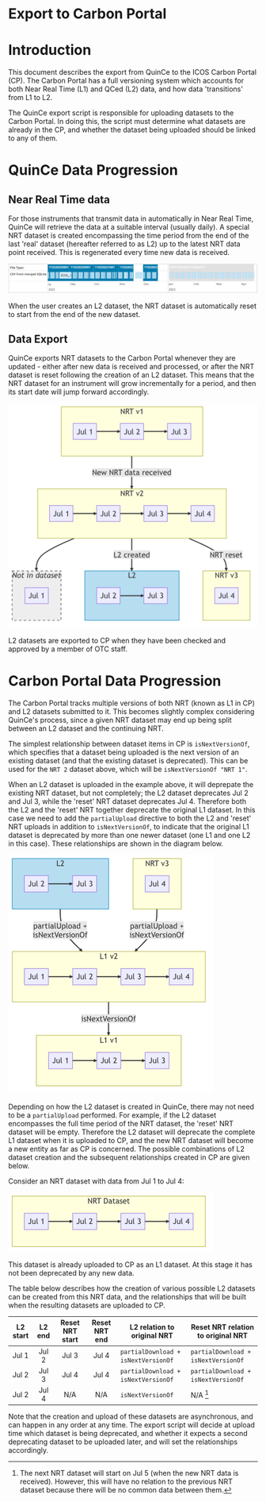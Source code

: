 # Export to Carbon Portal

# Introduction
This document describes the export from QuinCe to the ICOS Carbon Portal (CP). The Carbon Portal has a full versioning system which accounts for both Near Real Time (L1) and QCed (L2) data, and how data 'transitions' from L1 to L2.

The QuinCe export script is responsible for uploading datasets to the Carbon Portal. In doing this, the script must determine what datasets are already in the CP, and whether the dataset being uploaded should be linked to any of them.

# QuinCe Data Progression
## Near Real Time data
For those instruments that transmit data in automatically in Near Real Time, QuinCe will retrieve the data at a suitable interval (usually daily). A special NRT dataset is created encompassing the time period from the end of the last 'real' dataset (hereafter referred to as L2) up to the latest NRT data point received. This is regenerated every time new data is received.

![Screenshot of the datasets timeline in QuinCe for an instrument with NRT data](nrt_dataset.png "Screenshot of the datasets timeline in QuinCe for an instrument with NRT data")

When the user creates an L2 dataset, the NRT dataset is automatically reset to start from the end of the new dataset.

## Data Export
QuinCe exports NRT datasets to the Carbon Portal whenever they are updated - either after new data is received and processed, or after the NRT dataset is reset following the creation of an L2 dataset. This means that the NRT dataset for an instrument will grow incrementally for a period, and then its start date will jump forward accordingly.

![NRT data progression in QuinCe](L1_L2_progression.png "NRT data progression in QuinCe")

L2 datasets are exported to CP when they have been checked and approved by a member of OTC staff.

# Carbon Portal Data Progression
The Carbon Portal tracks multiple versions of both NRT (known as L1 in CP) and L2 datasets submitted to it. This becomes slightly complex considering QuinCe's process, since a given NRT dataset may end up being split between an L2 dataset and the continuing NRT.

The simplest relationship between dataset items in CP is `isNextVersionOf`, which specifies that a dataset being uploaded is the next version of an existing dataset (and that the existing dataset is deprecated). This can be used for the `NRT 2` dataset above, which will be `isNextVersionOf "NRT 1"`.

When an L2 dataset is uploaded in the example above, it will deprepate the existing NRT dataset, but not completely; the L2 dataset deprecates Jul 2 and Jul 3, while the 'reset' NRT dataset deprecates Jul 4. Therefore both the L2 and the 'reset' NRT together deprecate the original L1 dataset. In this case we need to add the `partialUpload` directive to both the L2 and 'reset' NRT uploads in addition to `isNextVersionOf`, to indicate that the original L1 dataset is deprecated by more than one newer dataset (one L1 and one L2 in this case). These relationships are shown in the diagram below.

![Dataset version progression in CP (newest versions at the top)](L1_L2_CPversions.png "Dataset version progression in CP (newest versions at the top)")

Depending on how the L2 dataset is created in QuinCe, there may not need to be a `partialUpload` performed. For example, if the L2 dataset encompasses the full time period of the NRT dataset, the 'reset' NRT dataset will be empty. Therefore the L2 dataset will deprecate the complete L1 dataset when it is uploaded to CP, and the new NRT dataset will become a new entity as far as CP is concerned. The possible combinations of L2 dataset creation and the subsequent relationships created in CP are given below.

Consider an NRT dataset with data from Jul 1 to Jul 4:

![NRT Dataset](J1-4_NRT.png "NRT Dataset")

This dataset is already uploaded to CP as an L1 dataset. At this stage it has not been deprecated by any new data.

The table below describes how the creation of various possible L2 datasets can be created from this NRT data, and the relationships that will be built when the resulting datasets are uploaded to CP.

| L2 start | L2 end | Reset NRT start | Reset NRT end | L2 relation to original NRT         | Reset NRT relation to original NRT  |
|:--------:|:------:|:---------------:|:-------------:|-------------------------------------|-------------------------------------|
| Jul 1    | Jul 2  | Jul 3           | Jul 4         | `partialDownload + isNextVersionOf` | `partialDownload + isNextVersionOf` |
| Jul 2    | Jul 3  | Jul 4           | Jul 4         | `partialDownload + isNextVersionOf` | `partialDownload + isNextVersionOf` |
| Jul 2    | Jul 4  | N/A             | N/A           | `isNextVersionOf`                   | N/A [^nonewnrt]                      |

[^nonewnrt]:The next NRT dataset will start on Jul 5 (when the new NRT data is received). However, this will have no relation to the previous NRT dataset because there will be no common data between them.


Note that the creation and upload of these datasets are asynchronous, and can happen in any order at any time. The export script will decide at upload time which dataset is being deprecated, and whether it expects a second deprecating dataset to be uploaded later, and will set the relationships accordingly.

